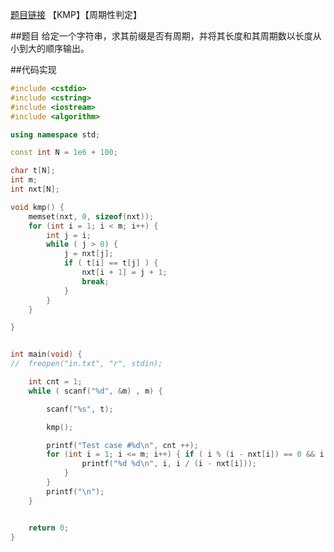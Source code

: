 [题目链接](http://acm.hdu.edu.cn/showproblem.php?pid=1358)
【KMP】【周期性判定】

##题目
给定一个字符串，求其前缀是否有周期，并将其长度和其周期数以长度从小到大的顺序输出。

##代码实现
```cpp
#include <cstdio>
#include <cstring>
#include <iostream>
#include <algorithm>

using namespace std;

const int N = 1e6 + 100;

char t[N];
int m;
int nxt[N];

void kmp() {
	memset(nxt, 0, sizeof(nxt));
	for (int i = 1; i < m; i++) {
		int j = i;
		while ( j > 0) {
			j = nxt[j];
			if ( t[i] == t[j] ) {
				nxt[i + 1] = j + 1;
				break;
			}
		}
	}

}


int main(void) {
//	freopen("in.txt", "r", stdin);

	int cnt = 1;
	while ( scanf("%d", &m) , m) {

		scanf("%s", t);

		kmp();

		printf("Test case #%d\n", cnt ++);
		for (int i = 1; i <= m; i++) { if ( i % (i - nxt[i]) == 0 && i / (i - nxt[i])> 1 ) {
				printf("%d %d\n", i, i / (i - nxt[i]));
			}
		}
		printf("\n");
	}


	return 0;
}
```
